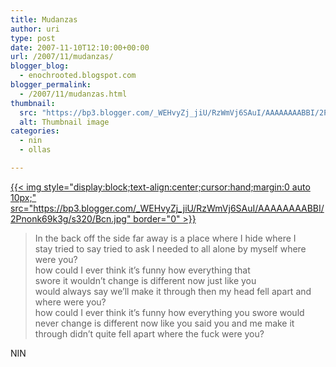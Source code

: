 ```yaml
---
title: Mudanzas
author: uri
type: post
date: 2007-11-10T12:10:00+00:00
url: /2007/11/mudanzas/
blogger_blog:
  - enochrooted.blogspot.com
blogger_permalink:
  - /2007/11/mudanzas.html
thumbnail:
  src: "https://bp3.blogger.com/_WEHvyZj_jiU/RzWmVj6SAuI/AAAAAAAABBI/2Pnonk69k3g/s320/Bcn.jpg"
  alt: Thumbnail image
categories:
  - nin
  - ollas

---
```

[{{< img style="display:block;text-align:center;cursor:hand;margin:0 auto 10px;" src="https://bp3.blogger.com/_WEHvyZj_jiU/RzWmVj6SAuI/AAAAAAAABBI/2Pnonk69k3g/s320/Bcn.jpg" border="0" >}}][1]

> In the back off the side far away is a place where I hide where I  
> stay tried to say tried to ask I needed to all alone by myself where were you?  
> how could I ever think it&#8217;s funny how everything that  
> swore it wouldn&#8217;t change is different now just like you  
> would always say we&#8217;ll make it through then my head fell apart and where were you?  
> how could I ever think it&#8217;s funny how everything you swore would  
> never change is different now like you said you and me make it  
> through didn&#8217;t quite fell apart where the fuck were you?

NIN

 [1]: https://bp3.blogger.com/_WEHvyZj_jiU/RzWmVj6SAuI/AAAAAAAABBI/2Pnonk69k3g/s1600-h/Bcn.jpg